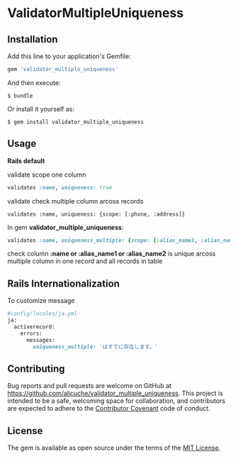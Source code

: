 # ValidatorMultipleUniqueness

## Installation

Add this line to your application's Gemfile:

```ruby
gem 'validator_multiple_uniqueness'
```

And then execute:

    $ bundle

Or install it yourself as:

    $ gem install validator_multiple_uniqueness

## Usage

**Rails default**

validate scope one column
```ruby
validates :name, uniqueness: true
``` 
validate check multiple column arcoss records
```
validates :name, uniqueness: {scope: [:phone, :address]}
``` 

In gem **validator_multiple_uniqueness**:
```ruby
validates :name, uniqueness_multiple: {scope: [:alias_name1, :alias_name2]}
```
check column **:name or :alias_name1 or :alias_name2** is unique arcoss multiple column in one record and all records in table

## Rails Internationalization
To customize message

```ruby
#config/locales/ja.yml
ja:
  activerecord:
    errors:
      messages:
        uniqueness_multiple: 'はすでに存在します。'
```

## Contributing

Bug reports and pull requests are welcome on GitHub at https://github.com/alicuche/validator_multiple_uniqueness. This project is intended to be a safe, welcoming space for collaboration, and contributors are expected to adhere to the [Contributor Covenant](contributor-covenant.org) code of conduct.


## License

The gem is available as open source under the terms of the [MIT License](http://opensource.org/licenses/MIT).

